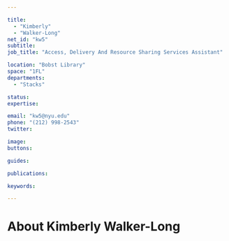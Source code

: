 ```yaml
---

title:
  - "Kimberly"
  - "Walker-Long"
net_id: "kw5"
subtitle: 
job_title: "Access, Delivery And Resource Sharing Services Assistant"

location: "Bobst Library"
space: "1FL"
departments:
  - "Stacks"

status: 
expertise:

email: "kw5@nyu.edu"
phone: "(212) 998-2543"
twitter: 

image: 
buttons:

guides:

publications:

keywords:

---
```


# About Kimberly Walker-Long


